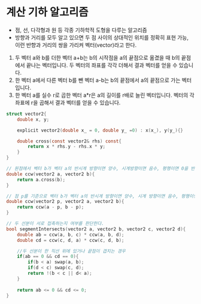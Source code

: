 # 계산 기하 알고리즘
- 점, 선, 다각형과 원 등 각종 기하학적 도형을 다루는 알고리즘
- 방향과 거리를 모두 알고 있으면 두 점 사이의 상대적인 위치를 정확히 표현 가능, 이런 반향과 거리의 쌍을 가리켜 벡터(vector)라고 한다.
 1. 두 벡터 a와 b를 더한 벡터 a+b는 b의 시작점을 a의 끝점으로 옮겼을 때 b의 끝점에서 끝나는 벡터입니다. 두 벡터의 좌표를 각각 더해서 결과 벡터를 얻을 수 있습니다.
 2. 한 벡터 a에서 다른 벡터 b를 뺀 벡터 a-b는 b의 끝점에서 a의 끝점으로 가는 벡터입니다.
 3. 한 벡터 a를 실수 r로 곱한 벡터 a*r은 a의 길이를 r배로 늘린 벡터입니다. 벡터의 각 좌표에 r을 곱해서 결과 벡터를 얻을 수 있습니다.

```c
struct vector2{
	double x, y;

	explicit vector2(double x_ = 0, double y_ =0) : x(x_), y(y_){}

	double cross(const vector2& rhs) const{
		return x * rhs.y - rhs.x * y;
	}
}
```

```c
// 원점에서 벡터 b가 벡터 a의 반시계 방향이면 양수, 시계방향이면 음수, 평행이면 0을 반환한다.
double ccw(vector2 a, vector2 b){
	return a.cross(b);
}
```

```c
// 점 p를 기준으로 벡터 b가 벡터 a의 반시계 방향이면 양수, 시계 방향이면 음수, 평행이면 0을 반환한다.
double ccw(vector2 p, vector2 a, vector2 b){
	return ccw(a - p, b - p);
}
```


```c
// 두 선분이 서로 접촉하는지 여부를 판단한다. 
bool segmentIntersects(vector2 a, vector2 b, vector2 c, vector2 d){
	double ab = ccw(a, b, c) * ccw(a, b, d);
	double cd = ccw(c, d, a) * ccw(c, d, b);

	//두 선분이 한 직선 위에 있거나 끝점이 겹치는 경우
	if(ab == 0 && cd == 0){
		if(b < a) swap(a, b);
		if(d < c) swap(c, d);
		return !(b < c || d< a);
	}
	
	return ab <= 0 && cd <= 0;
}
```